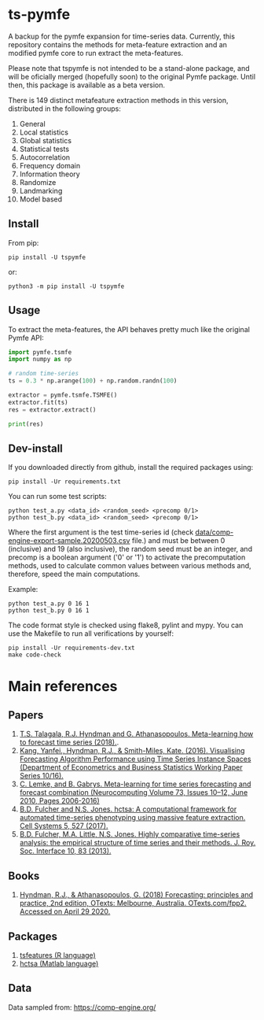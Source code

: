 # ts-pymfe
A backup for the pymfe expansion for time-series data. Currently, this repository contains the methods for meta-feature extraction and an modified pymfe core to run extract the meta-features.

Please note that tspymfe is not intended to be a stand-alone package, and will be oficially merged (hopefully soon) to the original Pymfe package. Until then, this package is available as a beta version.

There is 149 distinct metafeature extraction methods in this version, distributed in the following groups:

1. General
2. Local statistics
3. Global statistics
4. Statistical tests
5. Autocorrelation
6. Frequency domain
7. Information theory
8. Randomize
9. Landmarking
10. Model based

## Install
From pip:
```
pip install -U tspymfe
```
or:
```
python3 -m pip install -U tspymfe
```

## Usage
To extract the meta-features, the API behaves pretty much like the original Pymfe API:
```python
import pymfe.tsmfe
import numpy as np

# random time-series
ts = 0.3 * np.arange(100) + np.random.randn(100)

extractor = pymfe.tsmfe.TSMFE()
extractor.fit(ts)
res = extractor.extract()

print(res)
```

## Dev-install
If you downloaded directly from github, install the required packages using:
```
pip install -Ur requirements.txt
```

You can run some test scripts:
```
python test_a.py <data_id> <random_seed> <precomp 0/1>
python test_b.py <data_id> <random_seed> <precomp 0/1>
```
Where the first argument is the test time-series id (check [data/comp-engine-export-sample.20200503.csv](https://github.com/FelSiq/ts-pymfe/tree/master/data) file.) and must be between 0 (inclusive) and 19 (also inclusive), the random seed must be an integer, and precomp is a boolean argument ('0' or '1') to activate the precomputation methods, used to calculate common values between various methods and, therefore, speed the main computations.

Example:
```
python test_a.py 0 16 1
python test_b.py 0 16 1
```

The code format style is checked using flake8, pylint and mypy. You can use the Makefile to run all verifications by yourself:
```
pip install -Ur requirements-dev.txt
make code-check
```

# Main references
## Papers
1. [T.S. Talagala, R.J. Hyndman and G. Athanasopoulos. Meta-learning how to forecast time series (2018).](https://www.monash.edu/business/econometrics-and-business-statistics/research/publications/ebs/wp06-2018.pdf).
2. [Kang, Yanfei., Hyndman, R.J., & Smith-Miles, Kate. (2016). Visualising Forecasting Algorithm Performance using Time Series Instance Spaces (Department of Econometrics and Business Statistics Working Paper Series 10/16).](https://www.monash.edu/business/ebs/research/publications/ebs/wp10-16.pdf)
3. [C. Lemke, and B. Gabrys. Meta-learning for time series forecasting and forecast combination (Neurocomputing
Volume 73, Issues 10–12, June 2010, Pages 2006-2016)](https://www.sciencedirect.com/science/article/abs/pii/S0925231210001074)
4. [B.D. Fulcher and N.S. Jones. hctsa: A computational framework for automated time-series phenotyping using massive feature extraction. Cell Systems 5, 527 (2017).][1]
5. [B.D. Fulcher, M.A. Little, N.S. Jones. Highly comparative time-series analysis: the empirical structure of time series and their methods. J. Roy. Soc. Interface 10, 83 (2013).](https://royalsocietypublishing.org/doi/full/10.1098/rsif.2013.0048)


## Books
1. [Hyndman, R.J., & Athanasopoulos, G. (2018) Forecasting: principles and practice, 2nd edition, OTexts: Melbourne, Australia. OTexts.com/fpp2. Accessed on April 29 2020.](https://otexts.com/fpp2/)


## Packages
1. [tsfeatures (R language)](https://github.com/robjhyndman/tsfeatures)
2. [hctsa (Matlab language)](https://github.com/benfulcher/hctsa)

[1]: https://www.cell.com/cell-systems/fulltext/S2405-4712(17)30438-6

## Data
Data sampled from: https://comp-engine.org/
